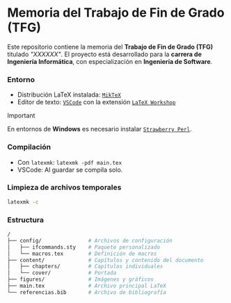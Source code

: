 # Memoria del Trabajo de Fin de Grado (TFG)

Este repositorio contiene la memoria del **Trabajo de Fin de Grado (TFG)** titulado _"XXXXXX"_. El proyecto está desarrollado para la **carrera de Ingeniería Informática**, con especialización en **Ingeniería de Software**.

### Entorno

- Distribución LaTeX instalada: [`MikTeX`](https://miktex.org/)
- Editor de texto: [`VSCode`](https://code.visualstudio.com/) con la extensión [`LaTeX Workshop`](https://marketplace.visualstudio.com/items?itemName=James-Yu.latex-workshop)

> [!IMPORTANT]  
> En entornos de **Windows** es necesario instalar [`Strawberry Perl`](https://strawberryperl.com/).

### Compilación

- Con `latexmk`: `latexmk -pdf main.tex`
- VSCode: Al guardar se compila solo.

### Limpieza de archivos temporales

```bash
latexmk -c
```

### Estructura

```bash
/
├── config/               # Archivos de configuración
│   ├── ifcommands.sty    # Paquete personalizado
│   └── macros.tex        # Definición de macros
├── content/              # Capítulos y contenido del documento
│   ├── chapters/         # Capítulos individuales
│   └── cover/            # Portada
├── figures/              # Imágenes y gráficos
├── main.tex              # Archivo principal LaTeX
└── referencias.bib       # Archivo de bibliografía
```